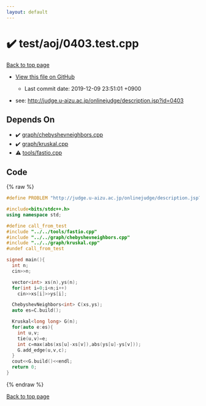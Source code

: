 ```yaml
---
layout: default
---
```


<!-- mathjax config similar to math.stackexchange -->
<script type="text/javascript" async
  src="https://cdnjs.cloudflare.com/ajax/libs/mathjax/2.7.5/MathJax.js?config=TeX-MML-AM_CHTML">
</script>
<script type="text/x-mathjax-config">
  MathJax.Hub.Config({
    TeX: { equationNumbers: { autoNumber: "AMS" }},
    tex2jax: {
      inlineMath: [ ['$','$'] ],
      processEscapes: true
    },
    "HTML-CSS": { matchFontHeight: false },
    displayAlign: "left",
    displayIndent: "2em"
  });
</script>

<script type="text/javascript" src="https://cdnjs.cloudflare.com/ajax/libs/jquery/3.4.1/jquery.min.js"></script>
<script src="https://cdn.jsdelivr.net/npm/jquery-balloon-js@1.1.2/jquery.balloon.min.js" integrity="sha256-ZEYs9VrgAeNuPvs15E39OsyOJaIkXEEt10fzxJ20+2I=" crossorigin="anonymous"></script>
<script type="text/javascript" src="../../../assets/js/copy-button.js"></script>
<link rel="stylesheet" href="../../../assets/css/copy-button.css" />


# :heavy_check_mark: test/aoj/0403.test.cpp
<a href="../../../index.html">Back to top page</a>

* <a href="{{ site.github.repository_url }}/blob/master/test/aoj/0403.test.cpp">View this file on GitHub</a>
    - Last commit date: 2019-12-09 23:51:01 +0900


* see: <a href="http://judge.u-aizu.ac.jp/onlinejudge/description.jsp?id=0403">http://judge.u-aizu.ac.jp/onlinejudge/description.jsp?id=0403</a>


## Depends On
* :heavy_check_mark: <a href="../../../library/graph/chebyshevneighbors.cpp.html">graph/chebyshevneighbors.cpp</a>
* :heavy_check_mark: <a href="../../../library/graph/kruskal.cpp.html">graph/kruskal.cpp</a>
* :warning: <a href="../../../library/tools/fastio.cpp.html">tools/fastio.cpp</a>


## Code
{% raw %}
```cpp
#define PROBLEM "http://judge.u-aizu.ac.jp/onlinejudge/description.jsp?id=0403"

#include<bits/stdc++.h>
using namespace std;

#define call_from_test
#include "../../tools/fastio.cpp"
#include "../../graph/chebyshevneighbors.cpp"
#include "../../graph/kruskal.cpp"
#undef call_from_test

signed main(){
  int n;
  cin>>n;

  vector<int> xs(n),ys(n);
  for(int i=0;i<n;i++)
    cin>>xs[i]>>ys[i];

  ChebyshevNeighbors<int> C(xs,ys);
  auto es=C.build();

  Kruskal<long long> G(n);
  for(auto e:es){
    int u,v;
    tie(u,v)=e;
    int c=max(abs(xs[u]-xs[v]),abs(ys[u]-ys[v]));
    G.add_edge(u,v,c);
  }
  cout<<G.build()<<endl;
  return 0;
}

```
{% endraw %}

<a href="../../../index.html">Back to top page</a>

